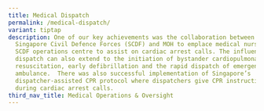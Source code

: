 ```yaml
---
title: Medical Dispatch
permalink: /medical-dispatch/
variant: tiptap
description: One of our key achievements was the collaboration between the
  Singapore Civil Defence Forces (SCDF) and MOH to emplace medical nurses in
  SCDF operations centre to assist on cardiac arrest calls. The influence of
  dispatch can also extend to the initiation of bystander cardiopulmonary
  resuscitation, early defibrillation and the rapid dispatch of emergency
  ambulance.  There was also successful implementation of Singapore’s
  dispatcher-assisted CPR protocol where dispatchers give CPR instructions
  during cardiac arrest calls.
third_nav_title: Medical Operations & Oversight
---
```


